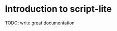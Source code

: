 # Introduction to script-lite

TODO: write [great documentation](http://jacobian.org/writing/what-to-write/)
